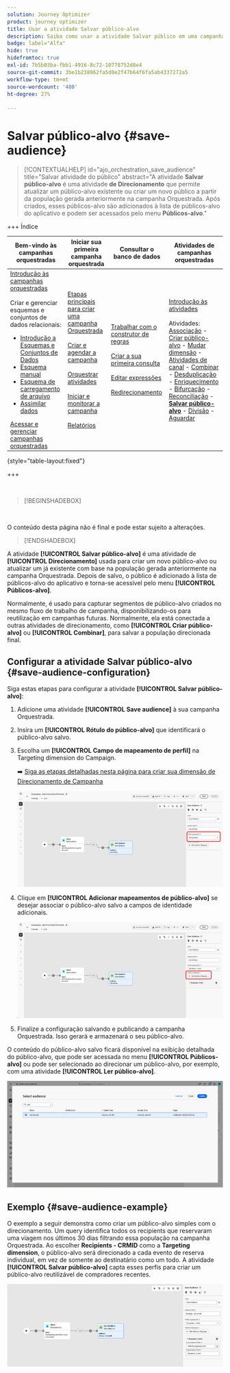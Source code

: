 ```yaml
---
solution: Journey Optimizer
product: journey optimizer
title: Usar a atividade Salvar público-alvo
description: Saiba como usar a atividade Salvar público em uma campanha orquestrada
badge: label="Alfa"
hide: true
hidefromtoc: true
exl-id: 7b5b03ba-fbb1-4916-8c72-10778752d8e4
source-git-commit: 3be1b238962fa5d0e2f47b64f6fa5ab4337272a5
workflow-type: tm+mt
source-wordcount: '480'
ht-degree: 27%

---
```


# Salvar público-alvo {#save-audience}

>[!CONTEXTUALHELP]
>id="ajo_orchestration_save_audience"
>title="Salvar atividade do público"
>abstract="A atividade **Salvar público-alvo** é uma atividade **de Direcionamento** que permite atualizar um público-alvo existente ou criar um novo público a partir da população gerada anteriormente na campanha Orquestrada. Após criados, esses públicos-alvo são adicionados à lista de públicos-alvo do aplicativo e podem ser acessados pelo menu **Públicos-alvo**."


+++ Índice 

| Bem-vindo às campanhas orquestradas | Iniciar sua primeira campanha orquestrada | Consultar o banco de dados | Atividades de campanhas orquestradas |
|---|---|---|---|
| [Introdução às campanhas orquestradas](../gs-orchestrated-campaigns.md)<br/><br/>Criar e gerenciar esquemas e conjuntos de dados relacionais:</br> <ul><li>[Introdução a Esquemas e Conjuntos de Dados](../gs-schemas.md)</li><li>[Esquema manual](../manual-schema.md)</li><li>[Esquema de carregamento de arquivo](../file-upload-schema.md)</li><li>[Assimilar dados](../ingest-data.md)</li></ul>[Acessar e gerenciar campanhas orquestradas](../access-manage-orchestrated-campaigns.md) | [Etapas principais para criar uma campanha Orquestrada](../gs-campaign-creation.md)<br/><br/>[Criar e agendar a campanha](../create-orchestrated-campaign.md)<br/><br/>[Orquestrar atividades](../orchestrate-activities.md)<br/><br/>[Iniciar e monitorar a campanha](../start-monitor-campaigns.md)<br/><br/>[Relatórios](../reporting-campaigns.md) | [Trabalhar com o construtor de regras](../orchestrated-rule-builder.md)<br/><br/>[Criar a sua primeira consulta](../build-query.md)<br/><br/>[Editar expressões](../edit-expressions.md)<br/><br/>[Redirecionamento](../retarget.md) | [Introdução às atividades](about-activities.md)<br/><br/>Atividades:<br/>[Associação](and-join.md) - [Criar público-alvo](build-audience.md) - [Mudar dimensão](change-dimension.md) - [Atividades de canal](channels.md) - [Combinar](combine.md) - [Desduplicação](deduplication.md) - [Enriquecimento](enrichment.md) - [Bifurcação](fork.md) - [Reconciliação](reconciliation.md) - <b>[Salvar público-alvo](save-audience.md)</b> - [Divisão](split.md) - [Aguardar](wait.md) |

{style="table-layout:fixed"}

+++


<br/>

>[!BEGINSHADEBOX]

</br>

O conteúdo desta página não é final e pode estar sujeito a alterações.

>[!ENDSHADEBOX]

A atividade **[!UICONTROL Salvar público-alvo]** é uma atividade de **[!UICONTROL Direcionamento]** usada para criar um novo público-alvo ou atualizar um já existente com base na população gerada anteriormente na campanha Orquestrada. Depois de salvo, o público é adicionado à lista de públicos-alvo do aplicativo e torna-se acessível pelo menu **[!UICONTROL Públicos-alvo]**.

Normalmente, é usado para capturar segmentos de público-alvo criados no mesmo fluxo de trabalho de campanha, disponibilizando-os para reutilização em campanhas futuras. Normalmente, ela está conectada a outras atividades de direcionamento, como **[!UICONTROL Criar público-alvo]** ou **[!UICONTROL Combinar]**, para salvar a população direcionada final.

## Configurar a atividade Salvar público-alvo {#save-audience-configuration}

Siga estas etapas para configurar a atividade **[!UICONTROL Salvar público-alvo]**:

1. Adicione uma atividade **[!UICONTROL Save audience]** à sua campanha Orquestrada.

1. Insira um **[!UICONTROL Rótulo do público-alvo]** que identificará o público-alvo salvo.

1. Escolha um **[!UICONTROL Campo de mapeamento de perfil&#x200B;]** na Targeting dimension do Campaign.

   ➡️ [Siga as etapas detalhadas nesta página para criar sua dimensão de Direcionamento de Campanha](../target-dimension.md)

   ![](../assets/save-audience-1.png)

1. Clique em **[!UICONTROL Adicionar mapeamentos de público-alvo]** se desejar associar o público-alvo salvo a campos de identidade adicionais.

   ![](../assets/save-audience-2.png)

1. Finalize a configuração salvando e publicando a campanha Orquestrada. Isso gerará e armazenará o seu público-alvo.

O conteúdo do público-alvo salvo ficará disponível na exibição detalhada do público-alvo, que pode ser acessada no menu **[!UICONTROL Públicos-alvo]** ou pode ser selecionado ao direcionar um público-alvo, por exemplo, com uma atividade **[!UICONTROL Ler público-alvo]**.

![](../assets/save-audience-4.png)


## Exemplo {#save-audience-example}

O exemplo a seguir demonstra como criar um público-alvo simples com o direcionamento. Um query identifica todos os recipients que reservaram uma viagem nos últimos 30 dias filtrando essa população na campanha Orquestrada. Ao escolher **Recipients - CRMID** como a **Targeting dimension**, o público-alvo será direcionado a cada evento de reserva individual, em vez de somente ao destinatário como um todo. A atividade **[!UICONTROL Salvar público-alvo]** capta esses perfis para criar um público-alvo reutilizável de compradores recentes.

![](../assets/save-audience-3.png)
